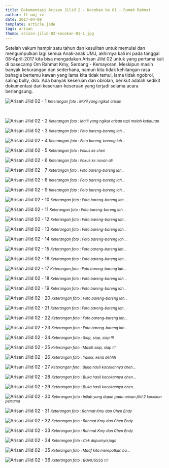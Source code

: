 ```yaml
---
title: Dokumentasi Arisan Jilid 2 - Kocokan ke 01 - Rumah Rahmat
author: ft-umj-iv
date: 2017-04-08
template: article.jade
tags: arisan
thumb: arisan-jilid-02-kocokan-01-1.jpg
---
```


Setelah vakum hampir satu tahun dan kesulitan untuk memulai dan mengumpulkan lagi semua Anak-anak UMJ, akhirnya kali ini pada tanggal 08-April-2017 kita bisa mengadakan Arisan Jilid 02 untuk yang pertama kali di basecamp Om Rahmat Kmy, Serdang - Kemayoran.
Meskipun masih banyak kekurangan dan sederhana, namun kita tidak kehilangan rasa bahagia bertemu kawan yang lama kita tidak temui, lama tidak ngobrol, saling bully, dsb.
Ada banyak keseruan dan obrolan, berikut adalah sedikit dokumentasi dari keseruan-keseruan yang terjadi selama acara berlangsung.

![Arisan Jilid 02 - 1](/story/assets/img/arisan-jilid-02-kocokan-01-1.jpg)
<small>_Keterangan foto : Ma'il yang ngikut arisan_</small>

<br/>
<span class="more"></span>

![Arisan Jilid 02 - 2](/story/assets/img/arisan-jilid-02-kocokan-01-2.jpg)
<small>_Keterangan foto : Ma'il yang ngikut arisan tapi malah ketiduran_</small>

![Arisan Jilid 02 - 3](/story/assets/img/arisan-jilid-02-kocokan-01-3.jpg)
<small>_Keterangan foto : Foto bareng-bareng lah..._</small>

![Arisan Jilid 02 - 4](/story/assets/img/arisan-jilid-02-kocokan-01-4.jpg)
<small>_Keterangan foto : Foto bareng-bareng lah..._</small>

![Arisan Jilid 02 - 5](/story/assets/img/arisan-jilid-02-kocokan-01-5.jpg)
<small>_Keterangan foto : Fokus ke chen_</small>

![Arisan Jilid 02 - 6](/story/assets/img/arisan-jilid-02-kocokan-01-6.jpg)
<small>_Keterangan foto : Fokus ke novan ali_</small>

![Arisan Jilid 02 - 7](/story/assets/img/arisan-jilid-02-kocokan-01-7.jpg)
<small>_Keterangan foto : Foto bareng-bareng lah..._</small>

![Arisan Jilid 02 - 8](/story/assets/img/arisan-jilid-02-kocokan-01-8.jpg)
<small>_Keterangan foto : Foto bareng-bareng lah..._</small>

![Arisan Jilid 02 - 9](/story/assets/img/arisan-jilid-02-kocokan-01-9.jpg)
<small>_Keterangan foto : Foto bareng-bareng lah..._</small>

![Arisan Jilid 02 - 10](/story/assets/img/arisan-jilid-02-kocokan-01-10.jpg)
<small>_Keterangan foto : Foto bareng-bareng lah..._</small>

![Arisan Jilid 02 - 11](/story/assets/img/arisan-jilid-02-kocokan-01-11.jpg)
<small>_Keterangan foto : Foto bareng-bareng lah..._</small>

![Arisan Jilid 02 - 12](/story/assets/img/arisan-jilid-02-kocokan-01-12.jpg)
<small>_Keterangan foto : Foto bareng-bareng lah..._</small>

![Arisan Jilid 02 - 13](/story/assets/img/arisan-jilid-02-kocokan-01-13.jpg)
<small>_Keterangan foto : Foto bareng-bareng lah..._</small>

![Arisan Jilid 02 - 14](/story/assets/img/arisan-jilid-02-kocokan-01-14.jpg)
<small>_Keterangan foto : Foto bareng-bareng lah..._</small>

![Arisan Jilid 02 - 15](/story/assets/img/arisan-jilid-02-kocokan-01-15.jpg)
<small>_Keterangan foto : Foto bareng-bareng lah..._</small>

![Arisan Jilid 02 - 16](/story/assets/img/arisan-jilid-02-kocokan-01-16.jpg)
<small>_Keterangan foto : Foto bareng-bareng lah..._</small>

![Arisan Jilid 02 - 17](/story/assets/img/arisan-jilid-02-kocokan-01-17.jpg)
<small>_Keterangan foto : Foto bareng-bareng lah..._</small>

![Arisan Jilid 02 - 18](/story/assets/img/arisan-jilid-02-kocokan-01-18.jpg)
<small>_Keterangan foto : Foto bareng-bareng lah..._</small>

![Arisan Jilid 02 - 19](/story/assets/img/arisan-jilid-02-kocokan-01-19.jpg)
<small>_Keterangan foto : Foto bareng-bareng lah..._</small>

![Arisan Jilid 02 - 20](/story/assets/img/arisan-jilid-02-kocokan-01-20.jpg)
<small>_Keterangan foto : Foto bareng-bareng lah..._</small>

![Arisan Jilid 02 - 21](/story/assets/img/arisan-jilid-02-kocokan-01-21.jpg)
<small>_Keterangan foto : Foto bareng-bareng lah..._</small>

![Arisan Jilid 02 - 22](/story/assets/img/arisan-jilid-02-kocokan-01-22.jpg)
<small>_Keterangan foto : Foto bareng-bareng lah..._</small>

![Arisan Jilid 02 - 23](/story/assets/img/arisan-jilid-02-kocokan-01-23.jpg)
<small>_Keterangan foto : Foto bareng-bareng lah..._</small>

![Arisan Jilid 02 - 24](/story/assets/img/arisan-jilid-02-kocokan-01-24.jpg)
<small>_Keterangan foto : Siap, siap, siap !!!_</small>

![Arisan Jilid 02 - 25](/story/assets/img/arisan-jilid-02-kocokan-01-25.jpg)
<small>_Keterangan foto : Masih siap, siap !!!_</small>

![Arisan Jilid 02 - 26](/story/assets/img/arisan-jilid-02-kocokan-01-26.jpg)
<small>_Keterangan foto : Yakkk, kena dehhh_</small>

![Arisan Jilid 02 - 27](/story/assets/img/arisan-jilid-02-kocokan-01-27.jpg)
<small>_Keterangan foto : Buka hasil kocokannya chen..._</small>

![Arisan Jilid 02 - 28](/story/assets/img/arisan-jilid-02-kocokan-01-28.jpg)
<small>_Keterangan foto : Buka hasil kocokannya chen..._</small>

![Arisan Jilid 02 - 29](/story/assets/img/arisan-jilid-02-kocokan-01-29.jpg)
<small>_Keterangan foto : Buka hasil kocokannya chen..._</small>

![Arisan Jilid 02 - 30](/story/assets/img/arisan-jilid-02-kocokan-01-30.jpg)
<small>_Keterangan foto : Inilah yang dapat pada arisan jilid 2 kocokan pertama_</small>

![Arisan Jilid 02 - 31](/story/assets/img/arisan-jilid-02-kocokan-01-31.jpg)
<small>_Keterangan foto : Rahmat Kmy dan Chen Endy_</small>

![Arisan Jilid 02 - 32](/story/assets/img/arisan-jilid-02-kocokan-01-32.jpg)
<small>_Keterangan foto : Rahmat Kmy dan Chen Endy_</small>

![Arisan Jilid 02 - 33](/story/assets/img/arisan-jilid-02-kocokan-01-33.jpg)
<small>_Keterangan foto : Rahmat Kmy dan Chen Endy_</small>

![Arisan Jilid 02 - 34](/story/assets/img/arisan-jilid-02-kocokan-01-34.jpg)
<small>_Keterangan foto : Cek dapurnya juga_</small>

![Arisan Jilid 02 - 35](/story/assets/img/arisan-jilid-02-kocokan-01-35.jpg)
<small>_Keterangan foto : Maaf kita merepotkan bu..._</small>

![Arisan Jilid 02 - 36](/story/assets/img/arisan-jilid-02-kocokan-01-36.jpg)
<small>_Keterangan foto : BONUSSSS !!!!_</small>
